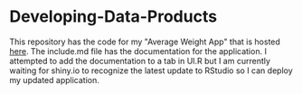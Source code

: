 # Developing-Data-Products
This repository has the code for my "Average Weight App" that is hosted <a href="https://porschia.shinyapps.io/AvgWeight">here</a>. 
The include.md file has the documentation for the application. I attempted to add the documentation to a tab in UI.R but I am 
currently waiting for shiny.io to recognize the latest update to RStudio so I can deploy my updated application.
